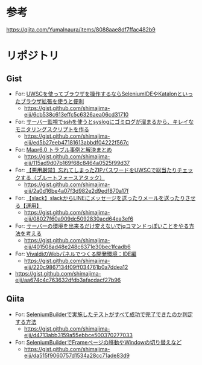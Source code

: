 # 参考
https://qiita.com/YumaInaura/items/8088aae8df7ffac482b9


# リポジトリ
## Gist
- For: [UWSCを使ってブラウザを操作するならSeleniumIDEやKatalonといったブラウザ拡張を使うと便利](https://nomuraya.work/techzine/0195)
  - https://gist.github.com/shimajima-eiji/6cb538c613effc5c6326aea06cd31710
- For: [サーバー監視でsshを使うとsyslogにゴミログが溜まるから、キレイなモニタリングスクリプトを作る](https://nomuraya.work/techzine/0191)
  - https://gist.github.com/shimajima-eiji/ed5b27eeb47181613abbdf04222f567c
- For: [Mapr6.0 トラブル事例と解決まとめ](https://nomuraya.work/techzine/0169)
  - https://gist.github.com/shimajima-eiji/115ad9d07b169f68c8464a0525f99d37
- For: [【悪用厳禁】忘れてしまったZIPパスワードをUWSCで総当たりチェックする（ブルートフォースアタック）](https://nomuraya.work/diary/0155)
  - https://gist.github.com/shimajima-eiji/2a0d16be4a07f3d982e2d9edf870a17f
- For: [【slack】slackからLINEにメッセージを送ったりメールを送ったりさせる【運用】](https://nomuraya.work/techzine/0177)
  - https://gist.github.com/shimajima-eiji/08027f60a909dc5092830acd64ea3ef6
- For: [サーバーの環境を出来るだけ変えないでjqコマンドっぽいことをやる方法を考える](https://nomuraya.work/techzine/0171)
  - https://gist.github.com/shimajima-eiji/401508ad48e248c6371e30bec1fcadb6
- For: [VivaldiのWebパネルでつくる開発環境：IDE編](https://nomuraya.work/techzine/0181)
  - https://gist.github.com/shimajima-eiji/220c9867134f09ff034761b0a7ddea12
- https://gist.github.com/shimajima-eiji/aa674c4c763632dfdb3afacdacf27b96
## Qiita
- For: [SeleniumBuilderで実施したテストがすべて成功で完了できたのか判定する方法](http://qiita.com/nomurasan/items/90a2eb72cbb19293048e)
  - https://gist.github.com/shimajima-eiji/d4713abb3159a55ebbce500370277033
- For: [SeleniumBuilderでFrameページの移動やWindowの切り替えなど](http://qiita.com/nomurasan/items/39ebe76f0542bb2df00f)
  - https://gist.github.com/shimajima-eiji/da515f9060757d1534a28cc71ade83d9
